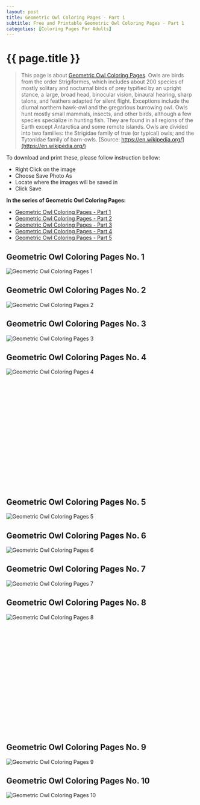```yaml
---
layout: post
title: Geometric Owl Coloring Pages - Part 1
subtitle: Free and Printable Geometric Owl Coloring Pages - Part 1
categoties: [Coloring Pages For Adults]
---
```

{{ page.title }}
================
> This page is about [Geometric Owl Coloring Pages](https://freecoloringpages.github.io/). Owls are birds from the order Strigiformes, which includes about 200 species of mostly solitary and nocturnal birds of prey typified by an upright stance, a large, broad head, binocular vision, binaural hearing, sharp talons, and feathers adapted for silent flight. Exceptions include the diurnal northern hawk-owl and the gregarious burrowing owl. Owls hunt mostly small mammals, insects, and other birds, although a few species specialize in hunting fish. They are found in all regions of the Earth except Antarctica and some remote islands. Owls are divided into two families: the Strigidae family of true (or typical) owls; and the Tytonidae family of barn-owls. [Source: https://en.wikipedia.org/](https://en.wikipedia.org/)

To download and print these, please follow instruction bellow:
* Right Click on the image 
* Choose Save Photo As 
* Locate where the images will be saved in 
* Click Save

**In the series of Geometric Owl Coloring Pages:**

* [Geometric Owl Coloring Pages - Part 1](https://freecoloringpages.github.io/2017/11/25/Geometric-Owl-Coloring-Pages-part-1.html)
* [Geometric Owl Coloring Pages - Part 2](https://freecoloringpages.github.io/2017/11/25/Geometric-Owl-Coloring-Pages-part-2.html)
* [Geometric Owl Coloring Pages - Part 3](https://freecoloringpages.github.io/2017/11/25/Geometric-Owl-Coloring-Pages-part-3.html)
* [Geometric Owl Coloring Pages - Part 4](https://freecoloringpages.github.io/2017/11/25/Geometric-Owl-Coloring-Pages-part-4.html)
* [Geometric Owl Coloring Pages - Part 5](https://freecoloringpages.github.io/2017/11/25/Geometric-Owl-Coloring-Pages-part-5.html)

## Geometric Owl Coloring Pages No. 1
![Geometric Owl Coloring Pages 1](https://freecoloringpages.github.io/img1/Geometric-Owl-Coloring-Pages%20(1).jpg "Geometric Owl Coloring Pages 1")

## Geometric Owl Coloring Pages No. 2
![Geometric Owl Coloring Pages 2](https://freecoloringpages.github.io/img1/Geometric-Owl-Coloring-Pages%20(2).jpg "Geometric Owl Coloring Pages 2")

## Geometric Owl Coloring Pages No. 3
![Geometric Owl Coloring Pages 3](https://freecoloringpages.github.io/img1/Geometric-Owl-Coloring-Pages%20(3).jpg "Geometric Owl Coloring Pages 3")

## Geometric Owl Coloring Pages No. 4
![Geometric Owl Coloring Pages 4](https://freecoloringpages.github.io/img1/Geometric-Owl-Coloring-Pages%20(4).jpg "Geometric Owl Coloring Pages 4")

<script async src="//pagead2.googlesyndication.com/pagead/js/adsbygoogle.js"></script><!-- Texxtonly --><ins class="adsbygoogle" style="display:inline-block;width:336px;height:280px" data-ad-client="ca-pub-6753140515841889" data-ad-slot="3207852233"></ins><script>(adsbygoogle = window.adsbygoogle || []).push({}); </script>

## Geometric Owl Coloring Pages No. 5
![Geometric Owl Coloring Pages 5](https://freecoloringpages.github.io/img1/Geometric-Owl-Coloring-Pages%20(5).jpg "Geometric Owl Coloring Pages 5")

## Geometric Owl Coloring Pages No. 6
![Geometric Owl Coloring Pages 6](https://freecoloringpages.github.io/img1/Geometric-Owl-Coloring-Pages%20(6).jpg "Geometric Owl Coloring Pages 6")

## Geometric Owl Coloring Pages No. 7
![Geometric Owl Coloring Pages 7](https://freecoloringpages.github.io/img1/Geometric-Owl-Coloring-Pages%20(7).jpg "Geometric Owl Coloring Pages 7")

## Geometric Owl Coloring Pages No. 8
![Geometric Owl Coloring Pages 8](https://freecoloringpages.github.io/img1/Geometric-Owl-Coloring-Pages%20(8).jpg "Geometric Owl Coloring Pages 8")

<script async src="//pagead2.googlesyndication.com/pagead/js/adsbygoogle.js"></script><!-- Texxtonly --><ins class="adsbygoogle" style="display:inline-block;width:336px;height:280px" data-ad-client="ca-pub-6753140515841889" data-ad-slot="3207852233"></ins><script>(adsbygoogle = window.adsbygoogle || []).push({}); </script>

## Geometric Owl Coloring Pages No. 9
![Geometric Owl Coloring Pages 9](https://freecoloringpages.github.io/img1/Geometric-Owl-Coloring-Pages%20(9).jpg "Geometric Owl Coloring Pages 9")

## Geometric Owl Coloring Pages No. 10
![Geometric Owl Coloring Pages 10](https://freecoloringpages.github.io/img1/Geometric-Owl-Coloring-Pages%20(10).jpg "Geometric Owl Coloring Pages 10")

